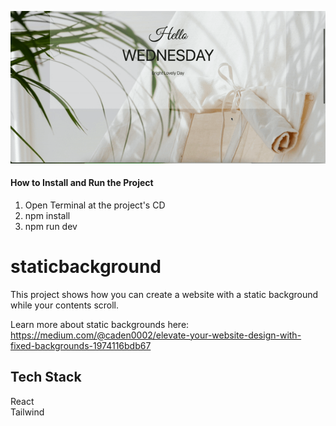 ![](https://github.com/Caden0002/DesignStaticBackground/blob/main/staticgif.gif)
#### How to Install and Run the Project ####
1. Open Terminal at the project's CD<br />
2. npm install<br />
3. npm run dev<br />

# staticbackground
This project shows how you can create a website with a static background while your contents scroll. <br />

Learn more about static backgrounds here:<br />
https://medium.com/@caden0002/elevate-your-website-design-with-fixed-backgrounds-1974116bdb67
## Tech Stack ##
React<br />
Tailwind<br />

